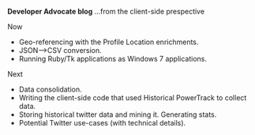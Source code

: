 __Developer Advocate blog__ ...from the client-side prespective

Now
- Geo-referencing with the Profile Location enrichments. 
- JSON-->CSV conversion.
- Running Ruby/Tk applications as Windows 7 applications. 


Next
- Data consolidation.
- Writing the client-side code that used Historical PowerTrack to collect data.
- Storing historical twitter data and mining it.  Generating stats.  
- Potential Twitter use-cases (with technical details).
